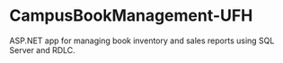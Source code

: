 # CampusBookManagement-UFH
ASP.NET app for managing book inventory and sales reports using SQL Server and RDLC.
